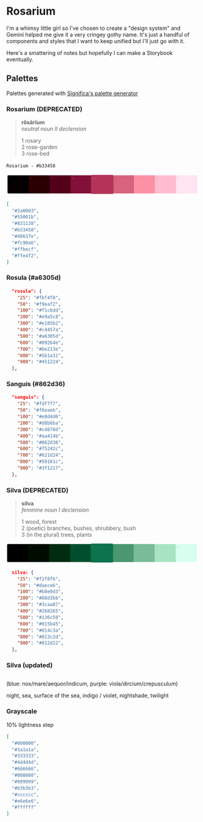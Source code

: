 # Rosarium

I'm a whimsy little girl so I've chosen to create a "design system" and Gemini helped me give it a very cringey gothy name. It's just a handful of components and styles that I want to keep unified but I'll just go with it.

Here's a smattering of notes but hopefully I can make a Storybook eventually.

## Palettes

Palettes generated with [Significa's palette generator](https://palette-generator.significa.co/?c=0D734C&s=10&cs=0.1&cm=0)

### Rosarium (DEPRECATED)

> **rŏsārĭum**<br/>
> _neutral noun II declension_
>
> 1 rosary<br/>
> 2 rose-garden<br/>
> 3 rose-bed

`Rosarium - #b33458`

![Rosarium color palette](app/assets/images/rosarium/palette-rosarium.png)

```json
[
  "#2a0003",
  "#55001b",
  "#831138",
  "#b33458",
  "#d8637e",
  "#fc90a6",
  "#ffbecf",
  "#ffe4f2",
]
```

### Rosula (#a6305d)

```json
  "rosula": {
    "25": "#fbf4f8",
    "50": "#f9eaf2",
    "100": "#f1c6dd",
    "200": "#e9a5c8",
    "300": "#e185b2",
    "400": "#c4457a",
    "500": "#a6305d",
    "600": "#892b4e",
    "700": "#6e213e",
    "800": "#5b1a31",
    "900": "#451224",
  },
```
### Sanguis (#862d36)

```json
  "sanguis": {
    "25": "#fdf7f7",
    "50": "#f6eaeb",
    "100": "#e8d4d6",
    "200": "#d8b6ba",
    "300": "#c4878d",
    "400": "#aa414b",
    "500": "#862d36",
    "600": "#75242c",
    "700": "#621d24",
    "800": "#50161c",
    "900": "#3f1217",
  },
```

### Silva (DEPRECATED)

> **silva**<br/>
> _feminine noun I declension_
>
> 1 wood, forest<br/>
> 2 (poetic) branches, bushes, shrubbery, bush<br/>
> 3 (in the plural) trees, plants

![Silva color palette](app/assets/images/rosarium/palette-silva.png)

```json
  silva: {
    "25": "#f2f8f6",
    "50": "#daece6",
    "100": "#b8e0d3",
    "200": "#88d3bb",
    "300": "#3caa87",
    "400": "#268265",
    "500": "#136c50",
    "600": "#015b45",
    "700": "#014c3a",
    "800": "#013c2d",
    "900": "#012d22",
  },
```

### Silva (updated)

```json
```

(blue: nox/mare/aequor/indicum, purple: viola/dircium/crepusculum)

night, sea, surface of the sea, indigo / violet, nightshade, twilight

### Grayscale

10% lightness step

```json
[
  "#000000",
  "#1a1a1a",
  "#333333",
  "#4d4d4d",
  "#666666",
  "#808080",
  "#999999",
  "#b3b3b3",
  "#cccccc",
  "#e6e6e6",
  "#ffffff"
]
```
